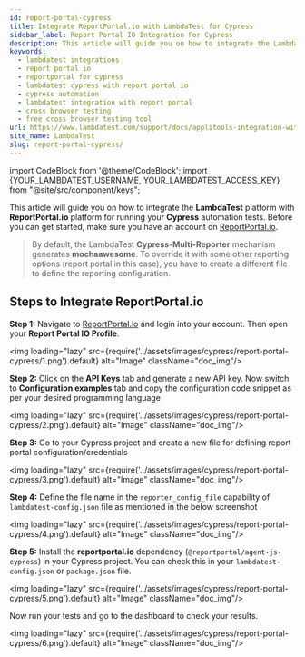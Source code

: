 ```yaml
---
id: report-portal-cypress
title: Integrate ReportPortal.io with LambdaTest for Cypress
sidebar_label: Report Portal IO Integration For Cypress
description: This article will guide you on how to integrate the LambdatTest platform with Report Portal platform for running your Cypress automation tests.
keywords:
  - lambdatest integrations
  - report portal io
  - reportportal for cypress
  - lambdatest cypress with report portal io
  - cypress automation
  - lambdatest integration with report portal
  - cross browser testing
  - free cross browser testing tool
url: https://www.lambdatest.com/support/docs/applitools-integration-with-lambdatest/
site_name: LambdaTest
slug: report-portal-cypress/
---
```


import CodeBlock from '@theme/CodeBlock';
import {YOUR_LAMBDATEST_USERNAME, YOUR_LAMBDATEST_ACCESS_KEY} from "@site/src/component/keys";

<script type="application/ld+json"
      dangerouslySetInnerHTML={{ __html: JSON.stringify({
       "@context": "https://schema.org",
        "@type": "BreadcrumbList",
        "itemListElement": [{
          "@type": "ListItem",
          "position": 1,
          "name": "Home",
          "item": "https://www.lambdatest.com"
        },{
          "@type": "ListItem",
          "position": 2,
          "name": "Support",
          "item": "https://www.lambdatest.com/support/docs/"
        },{
          "@type": "ListItem",
          "position": 3,
          "name": "Report Portal Cypress",
          "item": "https://www.lambdatest.com/support/docs/report-portal-cypress/"
        }]
      })
    }}
></script>

This article will guide you on how to integrate the **LambdaTest** platform with **ReportPortal.io** platform for running your **Cypress** automation tests. Before you can get started, make sure you have an account on [ReportPortal.io](http://reportportal.io/).

> By default, the LambdaTest **Cypress-Multi-Reporter** mechanism generates **mochaawesome**. To override it with some other reporting options (report portal in this case), you have to create a different file to define the reporting configuration.

## Steps to Integrate ReportPortal.io
**Step 1:** Navigate to [ReportPortal.io](http://reportportal.io/) and login into your account. Then open your **Report Portal IO Profile**.

<img loading="lazy" src={require('../assets/images/cypress/report-portal-cypress/1.png').default} alt="Image" className="doc_img"/>

**Step 2:** Click on the **API Keys** tab and generate a new API key. Now switch to **Configuration examples** tab and copy the configuration code snippet as per your desired programming language

<img loading="lazy" src={require('../assets/images/cypress/report-portal-cypress/2.png').default} alt="Image" className="doc_img"/>

**Step 3:** Go to your Cypress project and create a new file for defining report portal configuration/credentials

<img loading="lazy" src={require('../assets/images/cypress/report-portal-cypress/3.png').default} alt="Image" className="doc_img"/>

**Step 4:** Define the file name in the `reporter_config_file` capability of `lambdatest-config.json` file as mentioned in the below screenshot

<img loading="lazy" src={require('../assets/images/cypress/report-portal-cypress/4.png').default} alt="Image" className="doc_img"/>

**Step 5:** Install the **reportportal.io** dependency (`@reportportal/agent-js-cypress`) in your Cypress project. You can check this in your `lambdatest-config.json` or `package.json` file.

<img loading="lazy" src={require('../assets/images/cypress/report-portal-cypress/5.png').default} alt="Image" className="doc_img"/>

Now run your tests and go to the dashboard to check your results.

<img loading="lazy" src={require('../assets/images/cypress/report-portal-cypress/6.png').default} alt="Image" className="doc_img"/>
